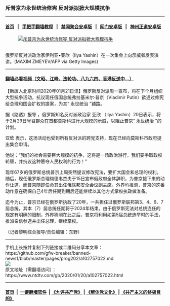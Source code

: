 ### 斥普京为永世统治修宪 反对派拟掀大规模抗争
------------------------

#### [首页](https://github.com/gfw-breaker/banned-news1/blob/master/README.md) &nbsp;&nbsp;|&nbsp;&nbsp; [手把手翻墙教程](https://github.com/gfw-breaker/guides/wiki) &nbsp;&nbsp;|&nbsp;&nbsp; [禁闻聚合安卓版](https://github.com/gfw-breaker/bn-android) &nbsp;&nbsp;|&nbsp;&nbsp; [网门安卓版](https://github.com/oGate2/oGate) &nbsp;&nbsp;|&nbsp;&nbsp; [神州正道安卓版](https://github.com/SzzdOgate/update) 



<div><div class="featured_image">
 <a href="https://i.ntdtv.com/assets/uploads/2020/01/GettyImages-1156812669.jpg" target="_blank">
  <figure>
   <img alt="斥普京为永世统治修宪 反对派拟掀大规模抗争" src="https://i.ntdtv.com/assets/uploads/2020/01/GettyImages-1156812669-800x450.jpg"/>
  </figure><br/>
 </a>
 <span class="caption">
  俄罗斯反对派政治家伊利亚•亚欣（Ilya Yashin）在一次集会上向示威者发表演讲。(MAXIM ZMEYEV/AFP via Getty Images)
 </span>
</div>
</div><hr/>

#### [翻墙必看视频（文昭、江峰、法轮功、八九六四、香港反送中...）](http://167.172.214.107/home.html)

<div><div class="post_content" itemprop="articleBody">
 <p>
  【新唐人北京时间2020年01月21日讯】俄罗斯反对派周一宣布，将在下个月组织大型抗争活动，抗议现任俄国总统弗拉基米尔·普京（Vladimir Putin）欲通过修宪给总理和国会扩权的提案，为其“
  <ok href="https://www.ntdtv.com/gb/永世统治.htm">
   永世统治
  </ok>
  ”铺路。
 </p>
 <p>
  据《路透》报导 ，俄罗斯知名反对派政治家
  <ok href="https://www.ntdtv.com/gb/亚欣.htm">
   亚欣
  </ok>
  （Ilya Yashin）20日表示，将于2月29日号召群众在首都莫斯科进行大规模的示威，以阻止普京“
  <ok href="https://www.ntdtv.com/gb/永世统治.htm">
   永世统治
  </ok>
  ”的计划。
 </p>
 <p>
  <ok href="https://www.ntdtv.com/gb/亚欣.htm">
   亚欣
  </ok>
  表示，这场活动也受到所有反对派的跨党支持，现在已经向莫斯科市政府提出集会申请。
 </p>
 <p>
  他说：“我们的社会需要巨大规模的抗争，这将是一场政治游行，我们要争取政权轮替，并抗议这种篡夺人民权利的行为！”
 </p>
 <p>
  现年67岁的俄罗斯总统普京上周突然提议修改宪法，要扩大国会和总理的权利。随后，现任俄罗斯总理梅德韦杰夫于15日宣布俄政府全体辞职，为普京接下来的动作让道，而普京随即任命其出任俄联邦安全会议副主席。外界均推测，普京的这番动作意在确保自己4年后任期到期后还能继续以其他方式掌权执政做准备。
 </p>
 <p>
  迄今为止，普京已经在俄罗斯执政了20年，一共担任过俄罗斯联邦第3、4、6、7届总统，其本（7）届总统任期将于2024年结束。由于俄罗斯宪法对总统连任的规定有明确的限制，外界猜测在此之后，普京将利用如第5届总统选举时的手法，推派亲信参选并出任总理，继续掌权。
 </p>
 <p>
  （记者黎明综合报导/责任编辑：东野）
 </p>
 <div class="single_ad">
 </div>
</div>
</div>
<hr/>
手机上长按并复制下列链接或二维码分享本文章：<br/>
https://github.com/gfw-breaker/banned-news1/blob/master/pages/prog202/a102757022.md <br/>
<a href='https://github.com/gfw-breaker/banned-news1/blob/master/pages/prog202/a102757022.md'><img src='https://github.com/gfw-breaker/banned-news1/blob/master/pages/prog202/a102757022.md.png'/></a> <br/>
原文地址（需翻墙访问）：https://www.ntdtv.com/gb/2020/01/20/a102757022.html


------------------------
#### [首页](https://github.com/gfw-breaker/banned-news1/blob/master/README.md) &nbsp;|&nbsp; [一键翻墙软件](https://github.com/gfw-breaker/nogfw/blob/master/README.md) &nbsp;| [《九评共产党》](https://github.com/gfw-breaker/9ping.md/blob/master/README.md#九评之一评共产党是什么) | [《解体党文化》](https://github.com/gfw-breaker/jtdwh.md/blob/master/README.md) | [《共产主义的终极目的》](https://github.com/gfw-breaker/gczydzjmd.md/blob/master/README.md)


<img src='http://gfw-breaker.win/banned-news/pages/prog202/a102757022.md' width='0px' height='0px'/>